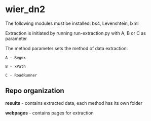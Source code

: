 # wier_dn2

The following modules must be installed: bs4, Levenshtein, lxml

Extraction is initiated by running run-extraction.py with A, B or C as parameter
  
The method parameter sets the method of data extraction:

    A - Regex
    
    B - xPath
    
    C - RoadRunner

## Repo organization

__results__ - contains extracted data, each method has its own folder

__webpages__ - contains pages for extraction
